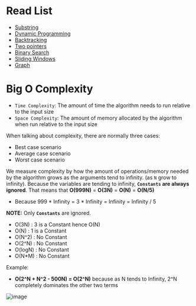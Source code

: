 # Read List
- [Substring](https://leetcode.com/problems/minimum-window-substring/solutions/26808/Here-is-a-10-line-template-that-can-solve-most-'substring'-problems/)
- [Dynamic Programming](https://leetcode.com/discuss/study-guide/458695/Dynamic-Programming-Patterns)
- [Backtracking](https://leetcode.com/problems/permutations/solutions/18239/A-general-approach-to-backtracking-questions-in-Java-(Subsets-Permutations-Combination-Sum-Palindrome-Partioning))
- [Two pointers](https://leetcode.com/discuss/study-guide/1688903/Solved-all-two-pointers-problems-in-100-days)
- [Binary Search](https://leetcode.com/discuss/study-guide/786126/Python-Powerful-Ultimate-Binary-Search-Template.-Solved-many-problems)
- [Sliding Windows](https://leetcode.com/problems/frequency-of-the-most-frequent-element/solutions/1175088/C++-Maximum-Sliding-Window-Cheatsheet-Template/)
- [Graph](https://leetcode.com/discuss/study-guide/655708/Graph-For-Beginners-Problems-or-Pattern-or-Sample-Solutions)

# Big O Complexity
- `Time Complexity`: The amount of time the algorithm needs to run relative to the input size
- `Space Complexity`: The amount of memory allocated by the algorithm when run relative to the input size

When talking about complexity, there are normally three cases:

- Best case scenario
- Average case scenario
- Worst case scenario

We measure complexity by how the amount of operations/memory needed by the algorithm grows as the arguments tend to infinity. (as `N` grow to infinity). Because the variables are tending to infinity, **`Constants` are always ignored**. That means that **O(999N)** = **O(3N)** = **O(N)** = **O(N/5)** 
- Because 999 * Infinity = 3 * Infinity = Infinity = Infinity / 5

**NOTE:** Only **`Constants`** are ignored.
- O(3N) : 3 is a Constant hence O(N) 
- O(N) : 1 is a Constant
- O(N^2) : No Constant
- O(2^N) : No Constant
- O(logN) : No Constant
- O(N\*M) : No Constant

Example:
- **O(2^N + N^2 - 500N) = O(2^N)** because as N tends to Infinity, 2^N completely dominates the other two terms

![image](https://user-images.githubusercontent.com/59940078/235910304-7c9bef41-5d6c-4a3d-bd03-9192cea0aee3.png)
